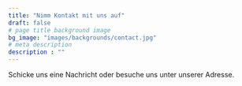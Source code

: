 ```yaml
---
title: "Nimm Kontakt mit uns auf"
draft: false
# page title background image
bg_image: "images/backgrounds/contact.jpg"
# meta description
description : ""
---
```


Schicke uns eine Nachricht oder besuche uns unter unserer Adresse.
